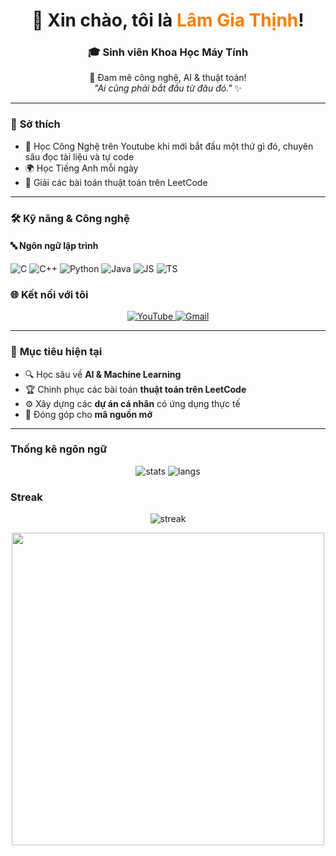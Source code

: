 <h1 align="center">👋 Xin chào, tôi là <span style="color:#F77F00;">Lâm Gia Thịnh</span>!</h1>
<h3 align="center">🎓 Sinh viên <b>Khoa Học Máy Tính</b></h3>

<p align="center">
  🚀 Đam mê công nghệ, AI & thuật toán! <br>
  <i>"Ai cũng phải bắt đầu từ đâu đó."</i> ✨
</p>

---

### 🌟 **Sở thích**
- 🎥 Học Công Nghệ trên Youtube khi mới bắt đầu một thứ gì đó, chuyên sâu đọc tài liệu và tự code
- 🌍 Học Tiếng Anh mỗi ngày  
- 🧩 Giải các bài toán thuật toán trên LeetCode

---


### 🛠️ Kỹ năng & Công nghệ

#### 🔤 Ngôn ngữ lập trình
![C](https://img.shields.io/badge/C-00599C?style=for-the-badge&logo=c&logoColor=white)
![C++](https://img.shields.io/badge/C++-004482?style=for-the-badge&logo=cplusplus&logoColor=white)
![Python](https://img.shields.io/badge/Python-3670A0?style=for-the-badge&logo=python&logoColor=ffdd54)
![Java](https://img.shields.io/badge/Java-ED8B00?style=for-the-badge&logo=java&logoColor=white)
![JS](https://img.shields.io/badge/JavaScript-F7E017?style=for-the-badge&logo=javascript&logoColor=000)
![TS](https://img.shields.io/badge/TypeScript-3178C6?style=for-the-badge&logo=typescript&logoColor=white)


### 🌐 **Kết nối với tôi**
<p align="center">
  <a href="https://www.youtube.com/@GiaThinh2005" target="_blank">
    <img src="https://img.shields.io/badge/YouTube-%23FF0000.svg?style=for-the-badge&logo=youtube&logoColor=white" alt="YouTube">
  </a>
  <a href="mailto:lamgiathinh05@gmail.com">
    <img src="https://img.shields.io/badge/Gmail-%230033FF.svg?style=for-the-badge&logo=gmail&logoColor=white" alt="Gmail">
  </a>
</p>

---

### 🚀 **Mục tiêu hiện tại**
- 🔍 Học sâu về **AI & Machine Learning**
- 🏆 Chinh phục các bài toán **thuật toán trên LeetCode**
- ⚙️ Xây dựng các **dự án cá nhân** có ứng dụng thực tế
- 📌 Đóng góp cho **mã nguồn mở**

---
### **Thống kê ngôn ngữ**
<p align="center">
  <img src="https://github-readme-stats.vercel.app/api?username=sjsjsmsmsj&show_icons=true&theme=tokyonight" alt="stats" />
  <img src="https://github-readme-stats.vercel.app/api/top-langs/?username=sjsjsmsmsj&layout=compact&theme=tokyonight" alt="langs" />
</p>

### **Streak** 
<p align="center">
  <img src="https://streak-stats.demolab.com?user=sjsjsmsmsj&theme=tokyonight" alt="streak" />
</p>


<p align="center">
  <img src="https://github.com/sjsjsmsmsj/Xu_Ly_Anh/blob/master/profile.png" width="500" height="500"/>
</p>
